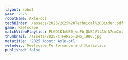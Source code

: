 ```yaml
---
layout: robot
year: 2025
robotName: Axle-otl
techBinder: /assets/2025/2025%20Technical%20Binder.pdf
game: Reefscape
matchVideoPlaylist: PLGO1K1mUB0_voFbjQkEJV1lAhfA7cmCnl
thumbnail: /assets/2025/CTHAR25-IMG_1980.jpg
metatitle: '2025 Robot: Axle-otl'
metadesc: Reefscape Performance and Statistics
published: false
---
```


